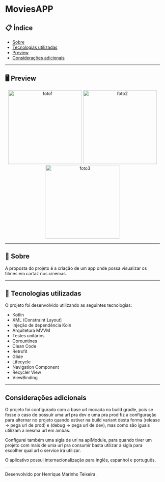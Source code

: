 # MoviesAPP

## 📋 Índice

- [Sobre](#-Sobre)
- [Tecnologias utilizadas](#-Tecnologias-utilizadas)
- [Preview](#-Preview)
- [Considerações adicionais](#-Considerações_adicionais)

---

## 🖥 Preview 

<div align="center">
  
<!-- Imagem 1 -->
<img src="https://github.com/henriqtm1/MoviesAPP/assets/69311308/ceac84e1-e9fa-4239-a695-3d3a898c7900" alt="foto1" width="240" />

<!-- Imagem 2 -->
<img src="https://github.com/henriqtm1/MoviesAPP/assets/69311308/e83922fd-4704-422f-b48d-0e7c818852b4" alt="foto2" width="240" />

<!-- Imagem 3 -->
<img src="https://github.com/henriqtm1/MoviesAPP/assets/69311308/ffd97145-1adc-42b2-8690-c4f52ae04a4d" alt="foto3" width="240" />
</div>

---

## 📖 Sobre 

A proposta do projeto é a criação de um app onde possa visualizar os filmes em cartaz nos cinemas.

--- 

## 🚀 Tecnologias utilizadas

O projeto foi desenvolvido utilizando as seguintes tecnologias:

- Kotlin
- XML (Constraint Layout)
- Injeção de dependência Koin
- Arquitetura MVVM
- Testes unitários
- Corountines
- Clean Code
- Retrofit
- Glide
- Lifecycle
- Navigation Component
- Recycler View
- ViewBinding
---

## Considerações adicionais
O projeto foi configurado com a base url mocada no build gradle, pois se fosse o caso de possuir uma url pra dev e uma pra prod fiz a configuração para alternar no projeto quando estiver na build variant desta forma (release -> pega url de prod) e (debug -> pega url de dev), mas como são iguais utilizam a mesma url em ambas.

Configurei também uma sigla de url na apiModule, para quando tiver um projeto com mais de uma url pra consumir basta utilizar a sigla para escolher qual url o service irá utilizar.

O aplicativo possui internacionalização para inglês, espanhol e português.

--- 
Desenvolvido por Henrique Marinho Teixeira.
